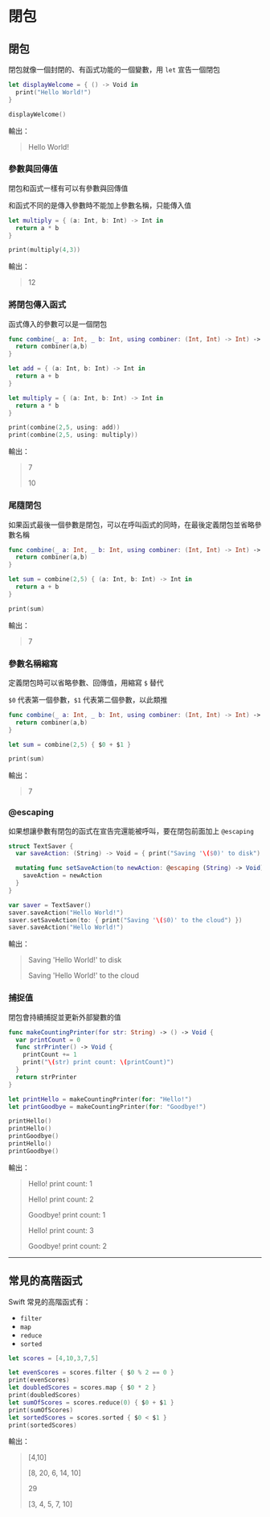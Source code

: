 # 閉包

## 閉包

閉包就像一個封閉的、有函式功能的一個變數，用 `let` 宣告一個閉包

```swift
let displayWelcome = { () -> Void in
  print("Hello World!")
}

displayWelcome()
```

輸出：

> Hello World!

### 參數與回傳值

閉包和函式一樣有可以有參數與回傳值

和函式不同的是傳入參數時不能加上參數名稱，只能傳入值

```swift
let multiply = { (a: Int, b: Int) -> Int in
  return a * b
}

print(multiply(4,3))
```

輸出：

> 12

### 將閉包傳入函式

函式傳入的參數可以是一個閉包

```swift
func combine(_ a: Int, _ b: Int, using combiner: (Int, Int) -> Int) -> Int {
  return combiner(a,b)
}

let add = { (a: Int, b: Int) -> Int in
  return a + b
}

let multiply = { (a: Int, b: Int) -> Int in
  return a * b
}

print(combine(2,5, using: add))
print(combine(2,5, using: multiply))
```

輸出：

> 7
>
> 10

### 尾隨閉包

如果函式最後一個參數是閉包，可以在呼叫函式的同時，在最後定義閉包並省略參數名稱

```swift
func combine(_ a: Int, _ b: Int, using combiner: (Int, Int) -> Int) -> Int {
  return combiner(a,b)
}

let sum = combine(2,5) { (a: Int, b: Int) -> Int in
  return a + b
}

print(sum)
```

輸出：

> 7

### 參數名稱縮寫

定義閉包時可以省略參數、回傳值，用縮寫 `$` 替代

`$0` 代表第一個參數，`$1` 代表第二個參數，以此類推

```swift
func combine(_ a: Int, _ b: Int, using combiner: (Int, Int) -> Int) -> Int {
  return combiner(a,b)
}

let sum = combine(2,5) { $0 + $1 }

print(sum)
```

輸出：

> 7

### @escaping

如果想讓參數有閉包的函式在宣告完還能被呼叫，要在閉包前面加上 `@escaping`

```swift
struct TextSaver {
  var saveAction: (String) -> Void = { print("Saving '\($0)' to disk") }

  mutating func setSaveAction(to newAction: @escaping (String) -> Void) {
    saveAction = newAction
  }
}

var saver = TextSaver()
saver.saveAction("Hello World!") 
saver.setSaveAction(to: { print("Saving '\($0)' to the cloud") })
saver.saveAction("Hello World!") 
```

輸出：

> Saving 'Hello World!' to disk
>
> Saving 'Hello World!' to the cloud

### 捕捉值

閉包會持續捕捉並更新外部變數的值

```swift
func makeCountingPrinter(for str: String) -> () -> Void {
  var printCount = 0
  func strPrinter() -> Void {
    printCount += 1
    print("\(str) print count: \(printCount)")
  }
  return strPrinter
}

let printHello = makeCountingPrinter(for: "Hello!")
let printGoodbye = makeCountingPrinter(for: "Goodbye!")

printHello()
printHello()
printGoodbye()
printHello()
printGoodbye()
```

輸出：

> Hello! print count: 1
>
> Hello! print count: 2
>
> Goodbye! print count: 1
>
> Hello! print count: 3
>
> Goodbye! print count: 2

***

## 常見的高階函式

Swift 常見的高階函式有：

* `filter`
* `map`
* `reduce`&#x20;
* `sorted`

```swift
let scores = [4,10,3,7,5]

let evenScores = scores.filter { $0 % 2 == 0 }
print(evenScores) 
let doubledScores = scores.map { $0 * 2 }
print(doubledScores) 
let sumOfScores = scores.reduce(0) { $0 + $1 }
print(sumOfScores)
let sortedScores = scores.sorted { $0 < $1 }
print(sortedScores)
```

輸出：

> \[4,10]
>
> \[8, 20, 6, 14, 10]
>
> 29
>
> \[3, 4, 5, 7, 10]
